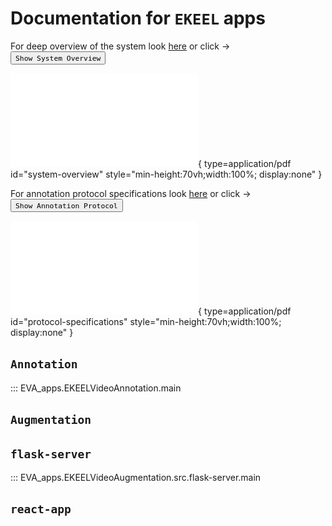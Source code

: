 # Documentation for `EKEEL` apps
For deep overview of the system look [here](protocols/PREAP%20Annotation%20Protocol%20specifications.pdf) or click ->
<button onclick="const spec = document.getElementById('system-overview'); if(spec.style.display==='block'){ spec.style.display='none'; this.innerHTML=this.innerHTML.replace('Hide','Show'); } else { spec.style.display='block'; this.innerHTML=this.innerHTML.replace('Show','Hide'); }" style="cursor: pointer">`Show System Overview`</button>

![System Overview](System%20Overview.pdf){ type=application/pdf id="system-overview" style="min-height:70vh;width:100%; display:none" }



For annotation protocol specifications look [here](protocols/PREAP%20Annotation%20Protocol%20specifications.pdf) or click ->
<button onclick="const spec = document.getElementById('protocol-specifications'); if(spec.style.display==='block'){ spec.style.display='none'; this.innerHTML=this.innerHTML.replace('Hide','Show'); } else { spec.style.display='block'; this.innerHTML=this.innerHTML.replace('Show','Hide'); }" style="cursor: pointer">`Show Annotation Protocol`</button>

![Annotation Protocol](protocols/PREAP%20Annotation%20Protocol%20specifications.pdf){ type=application/pdf id="protocol-specifications" style="min-height:70vh;width:100%; display:none" }

## `Annotation`

::: EVA_apps.EKEELVideoAnnotation.main


## `Augmentation`

## `flask-server`
::: EVA_apps.EKEELVideoAugmentation.src.flask-server.main


## `react-app`
